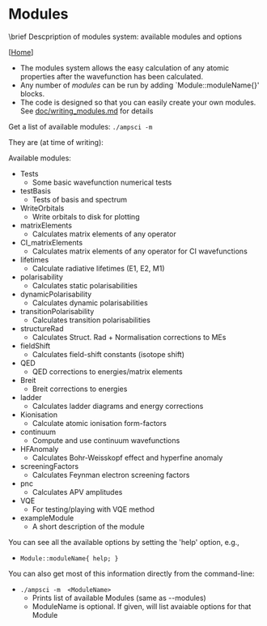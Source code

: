 # Modules

\brief Descpription of modules system: available modules and options

[[Home](/README.md)]

- The modules system allows the easy calculation of any atomic properties after the wavefunction has been calculated.
- Any number of _modules_ can be run by adding `Module::moduleName{}' blocks.
- The code is designed so that you can easily create your own modules. See [doc/writing_modules.md](/doc/writing_modules.md) for details

Get a list of available modules: `./ampsci -m`

They are (at time of writing):

Available modules:

- Tests
  - Some basic wavefunction numerical tests
- testBasis
  - Tests of basis and spectrum
- WriteOrbitals
  - Write orbitals to disk for plotting
- matrixElements
  - Calculates matrix elements of any operator
- CI_matrixElements
  - Calculates matrix elements of any operator for CI wavefunctions
- lifetimes
  - Calculate radiative lifetimes (E1, E2, M1)
- polarisability
  - Calculates static polarisabilities
- dynamicPolarisability
  - Calculates dynamic polarisabilities
- transitionPolarisability
  - Calculates transition polarisabilities
- structureRad
  - Calculates Struct. Rad + Normalisation corrections to MEs
- fieldShift
  - Calculates field-shift constants (isotope shift)
- QED
  - QED corrections to energies/matrix elements
- Breit
  - Breit corrections to energies
- ladder
  - Calculates ladder diagrams and energy corrections
- Kionisation
  - Calculate atomic ionisation form-factors
- continuum
  - Compute and use continuum wavefunctions
- HFAnomaly
  - Calculates Bohr-Weisskopf effect and hyperfine anomaly
- screeningFactors
  - Calculates Feynman electron screening factors
- pnc
  - Calculates APV amplitudes
- VQE
  - For testing/playing with VQE method
- exampleModule
  - A short description of the module

You can see all the available options by setting the 'help' option, e.g.,

- `Module::moduleName{ help; }`

You can also get most of this information directly from the command-line:

- `./ampsci -m  <ModuleName>`
  - Prints list of available Modules (same as --modules)
  - ModuleName is optional. If given, will list avaiable options for that Module

